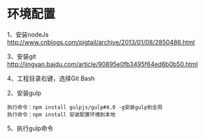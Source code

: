 # 环境配置


1、安装nodeJs
	http://www.cnblogs.com/pigtail/archive/2013/01/08/2850486.html

3、安装git
	http://jingyan.baidu.com/article/90895e0fb3495f64ed6b0b50.html

4、工程目录右键，选择Git Bash


2、安装gulp 
	
	执行命令：npm install gulpjs/gulp#4.0 -g安装gulp到全局
	执行命令：npm install 安装配置环境到本地


5、执行gulp命令